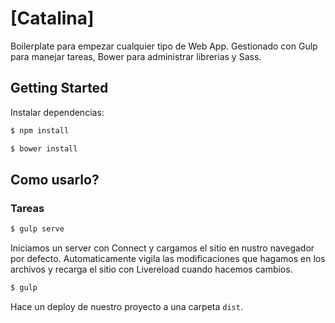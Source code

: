 # [Catalina]


Boilerplate para empezar cualquier tipo de Web App. Gestionado con Gulp para manejar tareas, Bower para administrar librerias y Sass.

## Getting Started

Instalar dependencias:

```bash
$ npm install
```

```bash
$ bower install
```

## Como usarlo?

### Tareas

```bash
$ gulp serve
```

Iniciamos un server con Connect y cargamos el sitio en nustro navegador por defecto. Automaticamente vigila las modificaciones que hagamos en los archivos y recarga el sitio con Livereload cuando hacemos cambios.


```bash
$ gulp
```

Hace un deploy de nuestro proyecto a una carpeta `dist`.
